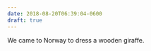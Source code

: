 ```yaml
---
date: 2018-08-20T06:39:04-0600
draft: true
---
```




We came to Norway to dress a wooden giraffe.



